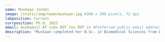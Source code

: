 ```yaml
---
name: Muskaan Jindal
image: /static/img/team/muskaan.jpg #300 x 300 pixels, 72 dpi
labposition: Current
currposition: Ph.D. 2022
email: muskaanjl AT ncbs DOT res DOT in #Preferred public email address
description: "Muskaan completed her B.Sc. in Biomedical Sciences from DU, New Delhi and M.Sc. in Biotechnology from JNU, New Delhi. She is interested in modeling mitochondrial assemblies and integrative structure determination of chromatin using cryo-electron tomograms. She likes to cook and read psychological thrillers."
---
```

